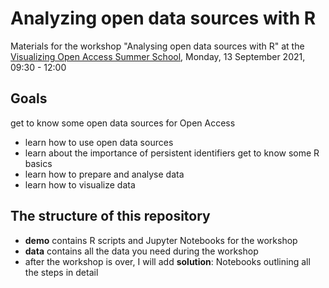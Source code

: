 # Analyzing open data sources with R
Materials for the workshop "Analysing open data sources with R" at the [Visualizing Open Access Summer School](https://uclab.fh-potsdam.de/visoa/), Monday, 13 September 2021, 09:30 - 12:00

## Goals
get to know some open data sources for Open Access
- learn how to use open data sources
- learn about the importance of persistent identifiers
get to know some R basics
- learn how to prepare and analyse data
- learn how to visualize data


## The structure of this repository
- **demo** contains R scripts and Jupyter Notebooks for the workshop
- **data** contains all the data you need during the workshop
- after the workshop is over, I will add **solution**: Notebooks outlining all the steps in detail
